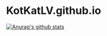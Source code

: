 # KotKatLV.github.io
[![Anurag's github stats](https://github-readme-stats.vercel.app/api?KotKatLV=anuraghazra)](https://github.com/anuraghazra/github-readme-stats)
